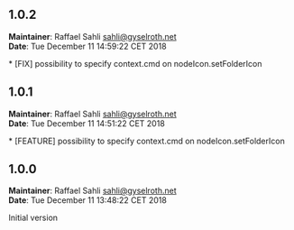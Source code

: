 ## 1.0.2
**Maintainer**: Raffael Sahli <sahli@gyselroth.net>\
**Date**: Tue December 11 14:59:22 CET 2018

* [FIX] possibility to specify context.cmd on nodeIcon.setFolderIcon


## 1.0.1
**Maintainer**: Raffael Sahli <sahli@gyselroth.net>\
**Date**: Tue December 11 14:51:22 CET 2018

* [FEATURE] possibility to specify context.cmd on nodeIcon.setFolderIcon


## 1.0.0
**Maintainer**: Raffael Sahli <sahli@gyselroth.net>\
**Date**: Tue December 11 13:48:22 CET 2018

Initial version
